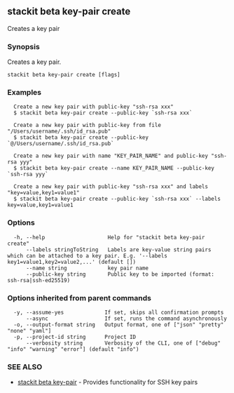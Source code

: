 ## stackit beta key-pair create

Creates a key pair

### Synopsis

Creates a key pair.

```
stackit beta key-pair create [flags]
```

### Examples

```
  Create a new key pair with public-key "ssh-rsa xxx"
  $ stackit beta key-pair create --public-key `ssh-rsa xxx`

  Create a new key pair with public-key from file "/Users/username/.ssh/id_rsa.pub"
  $ stackit beta key-pair create --public-key `@/Users/username/.ssh/id_rsa.pub`

  Create a new key pair with name "KEY_PAIR_NAME" and public-key "ssh-rsa yyy"
  $ stackit beta key-pair create --name KEY_PAIR_NAME --public-key `ssh-rsa yyy`

  Create a new key pair with public-key "ssh-rsa xxx" and labels "key=value,key1=value1"
  $ stackit beta key-pair create --public-key `ssh-rsa xxx` --labels key=value,key1=value1
```

### Options

```
  -h, --help                    Help for "stackit beta key-pair create"
      --labels stringToString   Labels are key-value string pairs which can be attached to a key pair. E.g. '--labels key1=value1,key2=value2,...' (default [])
      --name string             key pair name
      --public-key string       Public key to be imported (format: ssh-rsa|ssh-ed25519)
```

### Options inherited from parent commands

```
  -y, --assume-yes             If set, skips all confirmation prompts
      --async                  If set, runs the command asynchronously
  -o, --output-format string   Output format, one of ["json" "pretty" "none" "yaml"]
  -p, --project-id string      Project ID
      --verbosity string       Verbosity of the CLI, one of ["debug" "info" "warning" "error"] (default "info")
```

### SEE ALSO

* [stackit beta key-pair](./stackit_beta_key-pair.md)	 - Provides functionality for SSH key pairs


